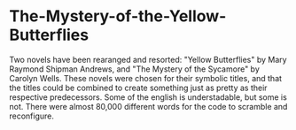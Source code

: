 # The-Mystery-of-the-Yellow-Butterflies
Two novels have been rearanged and resorted: "Yellow Butterflies" by Mary Raymond Shipman Andrews, and "The Mystery of the Sycamore" by Carolyn Wells. These novels were chosen for their symbolic titles, and that the titles could be combined to create something just as pretty as their respective predecessors. Some of the english is understadable, but some is not. There were almost 80,000 different words for the code to scramble and reconfigure.
